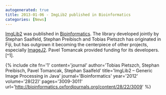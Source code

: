 ```yaml
---
autogenerated: true
title: 2013-01-06 - ImgLib2 published in Bioinformatics
categories: [News]
---
```


[ImgLib2](/libs/imglib2) was published in [Bioinformatics](http://bioinformatics.oxfordjournals.org/content/28/22/3009). The library developed jointly by Stephan Saalfeld, Stephan Preibisch and Tobias Pietszch has originated in Fiji, but has outgrown it becoming the centerpiece of other projects, especially [ImageJ2](/software/imagej2). Pavel Tomancak provided funding for its developers.[^1].


{% include cite fn='1' content='journal' author='Tobias Pietszch, Stephan Preibisch, Pavel Tomancak, Stephan Saalfeld' title='ImgLib2 – Generic Image Processing in Java' journal='Bioinformatics' year='2012' volume='28(22)' pages='3009-3011' url='http://bioinformatics.oxfordjournals.org/content/28/22/3009' %}
